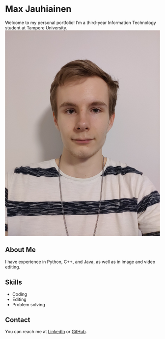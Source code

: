 # Max Jauhiainen
Welcome to my personal portfolio! I’m a third-year Information Technology student at Tampere University.                  ![Image of myself](/docs/assets/rsz_1kuva-min.jpg)

## About Me
I have experience in Python, C++, and Java, as well as in image and video editing.

## Skills
- Coding
- Editing
- Problem solving

## Contact
You can reach me at [LinkedIn]([https://www.linkedin.com/username](https://www.linkedin.com/in/max-jauhiainen-9926082a7/)) or [GitHub](https://github.com/Morttare).

